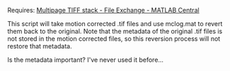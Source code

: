 Requires: [Multipage TIFF stack - File Exchange - MATLAB Central](https://au.mathworks.com/matlabcentral/fileexchange/35684-multipage-tiff-stack)

This script will take motion corrected .tif files and use mclog.mat to revert them back to the original. Note that the metadata of the original .tif files is not stored in the motion corrected files, so this reversion process will not restore that metadata.

Is the metadata important? I've never used it before...
